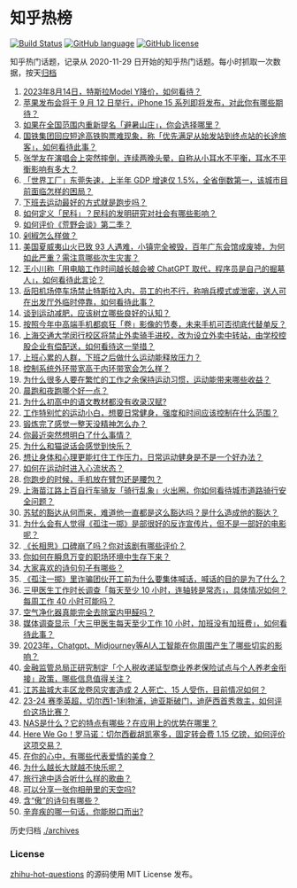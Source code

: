 # 知乎热榜
[![Build Status](https://github.com/ToWeLong/zhihu-hot-questions/workflows/CI/badge.svg)](https://github.com/ToWeLong/zhihu-hot-questions/actions)
[![GitHub language](https://img.shields.io/badge/language-golang-orange.svg)](https://golang.org/)
[![GitHub license](https://img.shields.io/github/license/ToWeLong/zhihu-hot-questions)](https://github.com/ToWeLong/zhihu-hot-questions/blob/main/LICENSE)

知乎热门话题，记录从 2020-11-29 日开始的知乎热门话题。每小时抓取一次数据，按天[归档](./archives)

<!-- BEGIN -->

1. [2023年8月14日，特斯拉Model Y降价，如何看待？](https://www.zhihu.com/question/617165139)
1. [苹果发布会将于 9 月 12 日举行，iPhone 15 系列即将发布，对此你有哪些期待？](https://www.zhihu.com/question/616612208)
1. [如果在全国范围内重新提名「避暑山庄」，你会选择哪里？](https://www.zhihu.com/question/616388168)
1. [国铁集团回应短途高铁购票难现象，称「优先满足从始发站到终点站的长途旅客」，如何看待此事？](https://www.zhihu.com/question/617072318)
1. [张学友在演唱会上突然摔倒，连续两晚头晕，自称从小耳水不平衡，耳水不平衡影响有多大？](https://www.zhihu.com/question/617162562)
1. [「世界工厂」东莞失速，上半年 GDP 增速仅 1.5%，全省倒数第一，该城市目前面临怎样的困局？](https://www.zhihu.com/question/617183412)
1. [下班去运动最好的方式就是跑步吗？](https://www.zhihu.com/question/616801807)
1. [如何定义「民科」？民科的发明研究对社会有哪些影响？](https://www.zhihu.com/question/617196125)
1. [如何评价《荒野会谈》第二季？](https://www.zhihu.com/question/615572781)
1. [剁椒怎么样做？](https://www.zhihu.com/question/292321132)
1. [美国夏威夷山火已致 93 人遇难，小镇完全被毁，百年广东会馆成废墟，为何如此严重？需注意哪些次生灾害？](https://www.zhihu.com/question/617162912)
1. [王小川称「用电脑工作时间越长越会被 ChatGPT 取代，程序员是自己的掘墓人」，如何看待此言论？](https://www.zhihu.com/question/617087257)
1. [岳阳机场停车场禁止特斯拉入内，员工的也不行，称哨兵模式或泄密，送人可在出发厅外临时停靠，如何看待此事？](https://www.zhihu.com/question/617163942)
1. [谈到运动减肥，应该树立哪些良好的认知？](https://www.zhihu.com/question/616296124)
1. [按照今年中高端手机都疯狂「卷」影像的节奏，未来手机可否彻底代替单反？](https://www.zhihu.com/question/616572640)
1. [上海交通大学闵行校区将禁止外卖骑手进校，改为设立外卖中转站，由学校控股企业有偿配送，如何看待这一举措？](https://www.zhihu.com/question/616755795)
1. [上班心累的人群，下班之后做什么运动能释放压力？](https://www.zhihu.com/question/616296116)
1. [控制系统外环带宽高于内环带宽会怎么样？](https://www.zhihu.com/question/398204421)
1. [为什么很多人要在繁忙的工作之余保持运动习惯，运动能带来哪些收益？](https://www.zhihu.com/question/616071836)
1. [晨跑和夜跑哪个好一点？](https://www.zhihu.com/question/616299054)
1. [为什么初高中的语文教材都没有收录汉赋?](https://www.zhihu.com/question/366318404)
1. [工作特别忙的运动小白，想要日常健身，强度和时间应该控制在什么范围？](https://www.zhihu.com/question/616071885)
1. [锻炼完了感觉一整天没精神怎么办？](https://www.zhihu.com/question/615345455)
1. [你最近突然想明白了什么事情？](https://www.zhihu.com/question/614213086)
1. [为什么和猫说话会感觉到快乐？](https://www.zhihu.com/question/615903139)
1. [想让身体和心理更能扛住工作压力，日常运动健身是不是一个好办法？](https://www.zhihu.com/question/616071840)
1. [如何在运动时进入心流状态？](https://www.zhihu.com/question/616034762)
1. [你跑步的时候，手机放在臂包还是腰包？](https://www.zhihu.com/question/327615639)
1. [上海苗江路上百自行车骑友「骑行乱象」火出圈，你如何看待城市道路骑行安全问题？](https://www.zhihu.com/question/617178158)
1. [苏轼的豁达从何而来，难道他一直都是这么豁达吗？是什么造成他的豁达？](https://www.zhihu.com/question/266299306)
1. [为什么会有人觉得《孤注一掷》是部很好的反诈宣传片，但不是一部好的电影呢？](https://www.zhihu.com/question/616386121)
1. [《长相思》口碑崩了吗？你对该剧有哪些评价？](https://www.zhihu.com/question/616604168)
1. [你如何在瞬息万变的职场环境中生存下来？](https://www.zhihu.com/question/617127703)
1. [大家喜欢的诗句句子有哪些？](https://www.zhihu.com/question/617122744)
1. [《孤注一掷》里诈骗团伙开工前为什么要集体喊话，喊话的目的是为了什么？](https://www.zhihu.com/question/616202328)
1. [三甲医生工作时长调查「每天至少 10 小时，连轴转是常态」，具体情况如何？每周工作 40 小时可能吗？](https://www.zhihu.com/question/617163201)
1. [空气净化器真能完全去除室内甲醛吗？](https://www.zhihu.com/question/594846714)
1. [媒体调查显示「大三甲医生每天至少工作 10 小时，加班没有加班费」，如何看待此事？](https://www.zhihu.com/question/617182952)
1. [2023年，Chatgpt、Midjourney等AI人工智能在你周围产生了哪些切实的影响？](https://www.zhihu.com/question/598382539)
1. [金融监管总局正研究制定「个人税收递延型商业养老保险试点与个人养老金衔接」政策，哪些信息值得关注？](https://www.zhihu.com/question/617181779)
1. [江苏盐城大丰区龙卷风灾害造成 2 人死亡、15 人受伤，目前情况如何？](https://www.zhihu.com/question/617125049)
1. [23-24 赛季英超，切尔西1-1利物浦，迪亚斯破门，迪萨西首秀救主，如何评价这场比赛？](https://www.zhihu.com/question/617161574)
1. [NAS是什么？它的特点有哪些？在应用上的优势在哪里？](https://www.zhihu.com/question/616182882)
1. [Here We Go！罗马诺：切尔西截胡凯塞多，固定转会费 1.15 亿镑，如何评价这项交易？](https://www.zhihu.com/question/617161705)
1. [在你的心中，有哪些代表爱情的美食？](https://www.zhihu.com/question/614921180)
1. [为什么越长大就越不快乐呢？](https://www.zhihu.com/question/616246227)
1. [旅行途中适合听什么样的歌曲？](https://www.zhihu.com/question/615638174)
1. [可以分享一张你相册里的天空吗?](https://www.zhihu.com/question/617103481)
1. [含“傲”的诗句有哪些？](https://www.zhihu.com/question/617093344)
1. [辛弃疾的哪一句话，你能脱口而出?](https://www.zhihu.com/question/614176417)

<!-- END -->

历史归档 [./archives](./archives)


### License
[zhihu-hot-questions](https://github.com/towelong/zhihu-hot-questions) 的源码使用 MIT License 发布。